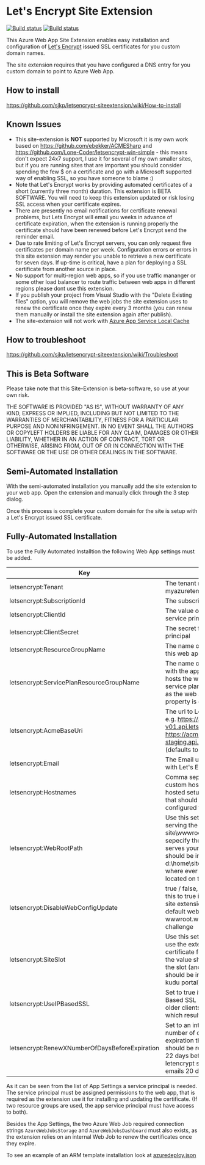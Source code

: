 # Let's Encrypt Site Extension
[![Build status](https://ci.appveyor.com/api/projects/status/mdg0e31rp0qdu16m/branch/master?svg=true
)](https://ci.appveyor.com/project/sjkp/letsencrypt-siteextension) [![Build status](https://dockerbuildbadges.quelltext.eu/status.svg?organization=sjkp&repository=letsencrypt-azure)](https://hub.docker.com/r/sjkp/letsencrypt-azure/)

This Azure Web App Site Extension enables easy installation and configuration of [Let's Encrypt](https://letsencrypt.org/) issued SSL certificates for you custom domain names. 

The site extension requires that you have configured a DNS entry for you custom domain to point to Azure Web App. 

## How to install
https://github.com/sjkp/letsencrypt-siteextension/wiki/How-to-install

## Known Issues
* This site-extension is **NOT** supported by Microsoft it is my own work based on https://github.com/ebekker/ACMESharp and https://github.com/Lone-Coder/letsencrypt-win-simple - this means don't expect 24x7 support, I use it for several of my own smaller sites, but if you are running sites that are important you should consider spending the few $ on a certificate and go with a Microsoft supported way of enabling SSL, so you have someone to blame :) 
* Note that Let's Encrypt works by providing automated certificates of a short (currently three month) duration. This extension is BETA SOFTWARE. You will need to keep this extension updated or risk losing SSL access when your certificate expires.
* There are presently no email notifications for certificate renewal problems, but Lets Encrypt will email you weeks in advance of certificate expiration, when the extension is running properly the certificate should have been renewed before Let's Encrypt send the reminder email.
* Due to rate limiting of Let's Encrypt servers, you can only request five certificates per domain name per week. Configuration errors or errors in this site extension may render you unable to retrieve a new certificate for seven days. If up-time is critical, have a plan for deploying a SSL certificate from another source in place.
* No support for multi-region web apps, so if you use traffic mananger or some other load balancer to route traffic between web apps in different regions please dont use this extension. 
* If you publish your project from Visual Studio with the "Delete Existing files" option, you will remove the web jobs the site extension uses to renew the certificate once they expire every 3 months (you can renew them manually or install the site extension again after publish). 
* The site-extension will not work with [Azure App Service Local Cache](https://azure.microsoft.com/en-us/documentation/articles/app-service-local-cache/)

## How to troubleshoot
https://github.com/sjkp/letsencrypt-siteextension/wiki/Troubleshoot

## This is Beta Software
Please take note that this Site-Extension is beta-software, so use at your own risk.

THE SOFTWARE IS PROVIDED "AS IS", WITHOUT WARRANTY OF ANY KIND, EXPRESS OR IMPLIED, INCLUDING BUT NOT LIMITED TO THE WARRANTIES OF MERCHANTABILITY, FITNESS FOR A PARTICULAR PURPOSE AND NONINFRINGEMENT. IN NO EVENT SHALL THE AUTHORS OR COPYLEFT HOLDERS BE LIABLE FOR ANY CLAIM, DAMAGES OR OTHER LIABILITY, WHETHER IN AN ACTION OF CONTRACT, TORT OR OTHERWISE, ARISING FROM, OUT OF OR IN CONNECTION WITH THE SOFTWARE OR THE USE OR OTHER DEALINGS IN THE SOFTWARE.

## Semi-Automated Installation
With the semi-automated installation you manually add the site extension to your web app. Open the extension and manually click through the 3 step dialog. 

Once this process is complete your custom domain for the site is setup with a Let's Encrypt issued SSL certificate. 

## Fully-Automated Installation
To use the Fully Automated Installtion the following Web App settings must be added. 

| Key |	Value
|-----| ----
| letsencrypt:Tenant |	The tenant name e.g. myazuretenant.onmicrosoft.com
| letsencrypt:SubscriptionId |	The subscription id
| letsencrypt:ClientId	| The value of the clientid of the service principal
| letsencrypt:ClientSecret	| The secret for the service principal
| letsencrypt:ResourceGroupName |	The name of the resource group this web app belongs to
| letsencrypt:ServicePlanResourceGroupName |	The name of the resource group with the app service plan that hosts the web app, if the app service plan is in the same plan as the web app, then this property is optional. 
| letsencrypt:AcmeBaseUri |	The url to Let's Encrypt servers e.g. https://acme-v01.api.letsencrypt.org/ or https://acme-staging.api.letsencrypt.org/ (defaults to this)
| letsencrypt:Email	| The Email used for registering with Let's Encrypt
| letsencrypt:Hostnames |	Comma separated list of custom hostnames (externally hosted setup with CNames), that should automatically be configured for the site.
| letsencrypt:WebRootPath | Use this setting, if you are not serving the website from site\wwwroot, then you can sepecify the other folder that serves your website here - should be in the format d:\home\site\wwwroot\public or where ever your files are located on the web server. 
| letsencrypt:DisableWebConfigUpdate | true / false, defaults to false, set this to true if you don't want the site extension to write the default webconfig to wwwroot\.well-known\acme-challenge
| letsencrypt:SiteSlot | Use this setting if you want to use the extension to setup SSL certificate for deployment slots, the value should be the name of the slot (and the extension should be installed in that slots kudu portal)
| letsencrypt:UseIPBasedSSL | Set to true if you want to use IP Based SSL (required by some older clients). Defaults to false, which results in SNI. 
| letsencrypt:RenewXNumberOfDaysBeforeExpiration | Set to an integer defining the number of days before expiration the certificates should be renewed. Defaults to 22 days before expiration, as letencrypt sends reminder emails 20 days before

As it can be seen from the list of App Settings a service principal is needed. The service principal must be assigned permissions to the web app, that is required as the extension use it for installing and updating the certificate. (If two resource groups are used, the app service principal must have access to both). 

Besides the App Settings, the two Azure Web Job required connection strings ```AzureWebJobsStorage``` and ```AzureWebJobsDashboard``` must also exists, as the extension relies on an internal Web Job to renew the certificates once they expire. 

To see an example of an ARM template installation look at [azuredeploy.json](LetsEncrypt.ResourceGroup/Templates/azuredeploy.json)


